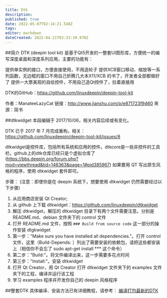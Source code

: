 ```yaml
---
title: Dtk
description: 
published: true
date: 2022-05-07T02:14:21.548Z
tags: 
editor: markdown
dateCreated: 2022-04-21T03:33:39.970Z
---
```


##简介
DTK (deepin tool kit) 是基于Qt5开发的一整套UI图形库，方便统一的编写深度桌面和深度系列应用，主要的功能有：

提供单实例的接口，方便直接使用，不用造轮子
提供XCB窗口移动、缩放等一系列函数，无边框的窗口不用自己折腾几大本X11/XCB 的书了，开发者全部都做好了
提供一大票美观的自绘控件，不用自己造Qt控件了，拉着直接用

DTK的GitHub：https://github.com/linuxdeepin/deepin-tool-kit

作者：ManateeLazyCat
链接：http://www.jianshu.com/p/e871723f9460
來源：简书

##dtkwidget
本段编辑于 2017/10/06，相关内容后续或有变化。

DTK 已于 2017 年 7 月完成重构，相关：https://github.com/linuxdeepin/deepin-tool-kit/issues/8

dtkwidget是控件库，包括所有系统和应用的控件。dtkcore是一些非控件的工具栏。github上的dtk仓库已经只是个虚拟仓库了 (https://bbs.deepin.org/forum.php?mod=viewthread&tid=146363&page=1#pid385967)
如果要用 QT 写出原生风格的程序，使用 dtkwidget 套件即可。

步骤：
(注意：即使你是在 deepin 系统下，想要使用 dtkwidget 仍然需要经过以下步骤)
1. 从应用商店安装 Qt Creator;
2. 从 github 上下载 dtkwidget：https://github.com/linuxdeepin/dtkwidget
3. 解压 dtkwidget，解压的 dtkwidget 目录下有两个文件需要注意。分别是 README.md、debian 文件夹下的 control 文件
4. 打开 README.md 文件，按照 `### Build from source code` 这一部分的操作安装 dtgkwidget
5. 第一步："Make sure you have installed all dependencies."。打开 control 文件，这里（Build-Depends: ）列出了需要安装的依赖包，请把这些都安装上（相信你不会忘了 sudo apt-get install *** 这个命令）
6. 第二步："Build:"。将文件编译出来，这一步需要多花点时间
7. 第三步："Install:"。安装 dtkwidget
8. 打开 Qt Creator，用 Qt Creator 打开 dtkwidget 文件夹下的 examples 文件夹下的工程，编译并运行该工程
9. 学习 examples 程序并开发你自己的 deepin 风格程序

##整套DTK
具体编译、安装方法已有详细教程，请参考：
[编译打包最新的DTK](https://github.com/rekols/docs/wiki/%E7%BC%96%E8%AF%91%E6%89%93%E5%8C%85%E6%9C%80%E6%96%B0%E7%9A%84DTK)